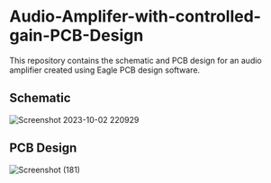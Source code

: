 # Audio-Amplifer-with-controlled-gain-PCB-Design
This repository contains the schematic and PCB design for an audio amplifier created using Eagle PCB design software.
## Schematic
![Screenshot 2023-10-02 220929](https://github.com/AyanNaska/Audio-Amplifer-PCB-Design/assets/113054786/ae70686f-652f-4532-b648-3cd350a385ef)
## PCB Design
![Screenshot (181)](https://github.com/AyanNaska/Audio-Amplifer-PCB-Design/assets/113054786/004b3782-1251-4ab0-b1e2-449cb8d67947)
